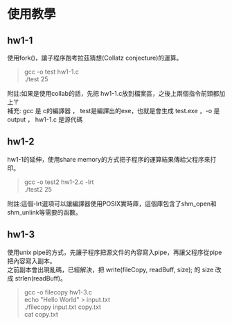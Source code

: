 # 使用教學
## hw1-1 <br>
使用fork()，讓子程序跑考拉茲猜想(Collatz conjecture)的運算。
> gcc -o  test hw1-1.c <br>
> ./test 25

附註:如果是使用collab的話，先把 hw1-1.c放到檔案區，之後上兩個指令前頭都加上'!' <br>
補充: gcc 是 c的編譯器 ， test是編譯出的exe，也就是會生成 test.exe ，-o 是 output ， hw1-1.c 是源代碼


## hw1-2 <br>
hw1-1的延伸，使用share memory的方式把子程序的運算結果傳給父程序來打印。

> gcc -o test2 hw1-2.c  -lrt <br>
> ./test2 25

附註:這個-lrt選項可以讓編譯器使用POSIX實時庫，這個庫包含了shm_open和shm_unlink等需要的函數。

## hw1-3 <br>
使用unix pipe的方式，先讓子程序把源文件的內容寫入pipe，再讓父程序從pipe把內容寫入副本。<br>
之前副本會出現亂碼，已經解決，把 write(fileCopy, readBuff, size); 的 size 改成 strlen(readBuff)。

> gcc -o filecopy  hw1-3.c <br>
> echo "Hello World" > input.txt <br>
>./filecopy input.txt copy.txt <br>
> cat copy.txt
